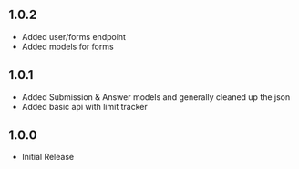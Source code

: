 ## 1.0.2
* Added user/forms endpoint
* Added models for forms

## 1.0.1
* Added Submission & Answer models and generally cleaned up the json
* Added basic api with limit tracker

## 1.0.0

* Initial Release
